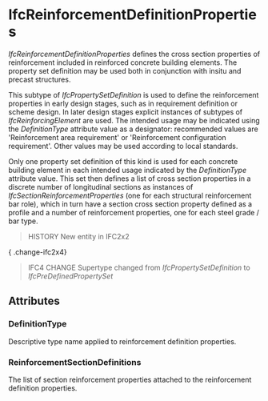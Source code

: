 # IfcReinforcementDefinitionProperties

_IfcReinforcementDefinitionProperties_ defines the cross section properties of reinforcement included in reinforced concrete building elements. The property set definition may be used both in conjunction with insitu and precast structures.

This subtype of _IfcPropertySetDefinition_ is used to define the reinforcement properties in early design stages, such as in requirement definition or scheme design. In later design stages explicit instances of subtypes of _IfcReinforcingElement_ are used. The intended usage may be indicated using the _DefinitionType_ attribute value as a designator: recommended values are 'Reinforcement area requirement' or 'Reinforcement configuration requirement'. Other values may be used according to local standards.

Only one property set definition of this kind is used for each concrete building element in each intended usage indicated by the _DefinitionType_ attribute value. This set then defines a list of cross section properties in a discrete number of longitudinal sections as instances of _IfcSectionReinforcementProperties_ (one for each structural reinforcement bar role), which in turn have a section cross section property defined as a profile and a number of reinforcement properties, one for each steel grade / bar type.

> HISTORY  New entity in IFC2x2

{ .change-ifc2x4}
> IFC4 CHANGE  Supertype changed from _IfcPropertySetDefinition_ to _IfcPreDefinedPropertySet_

## Attributes

### DefinitionType
Descriptive type name applied to reinforcement definition properties.

### ReinforcementSectionDefinitions
The list of section reinforcement properties attached to the reinforcement definition properties.
